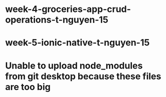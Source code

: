 # week-4-groceries-app-crud-operations-t-nguyen-15
# week-5-ionic-native-t-nguyen-15
# Unable to upload node_modules from git desktop because these files are too big
